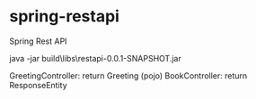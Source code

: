 # spring-restapi

Spring Rest API

java -jar build\libs\restapi-0.0.1-SNAPSHOT.jar

GreetingController: return Greeting (pojo)
BookController: return ResponseEntity<Book>
